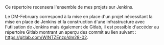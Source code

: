 Ce répertoire recensera l'ensemble de mes projets sur Jenkins.

Le DM-February correspond à la mise en place d'un projet nécessitant la mise en place de Jenkins et la construction d'une infrastructure avec l'utlisation de Jenkins mais également de Gitlab, il est possible d'accéder au répertoire Gitlab montrant un aperçu des commit au lien suivant : https://gitlab.com/WINTZEnzo/dm28-02.
